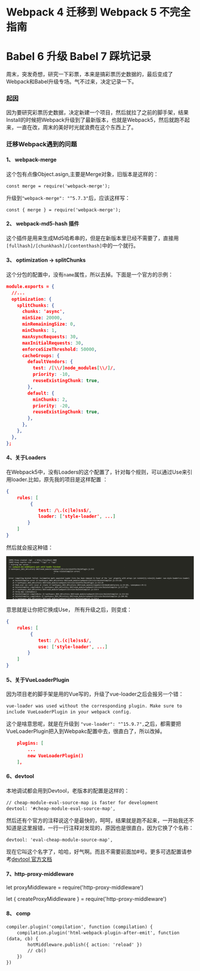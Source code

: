 # Webpack 4 迁移到 Webpack 5 不完全指南
# Babel 6 升级 Babel 7 踩坑记录

周末，突发奇想，研究一下彩票，本来是搞彩票历史数据的，最后变成了Webpack和Babel升级专场。气不过来，决定记录一下。

### 起因

因为要研究彩票历史数据，决定新建一个项目，然后就拉了之前的脚手架，结果Install的时候把Webpack升级到了最新版本，也就是Webpack5，然后就跑不起来，一直在改，周末的美好时光就浪费在这个东西上了。

### 迁移Webpack遇到的问题

#### 1、 webpack-merge

这个包有点像Object.asign,主要是Merge对象，旧版本是这样的：

    const merge = require('webpack-merge');

升级到`"webpack-merge": "^5.7.3"`后，应该这样写：

    const { merge } = require('webpack-merge');

#### 2、 webpack-md5-hash 插件

这个插件是用来生成Md5哈希串的，但是在新版本里已经不需要了，直接用 `[fullhash]/[chunkhash]/[contenthash]`中的一个就行。

#### 3、 optimization -> splitChunks

这个分包的配置中，没有`name`属性，所以去掉。下面是一个官方的示例：

```json
module.exports = {
  //...
  optimization: {
    splitChunks: {
      chunks: 'async',
      minSize: 20000,
      minRemainingSize: 0,
      minChunks: 1,
      maxAsyncRequests: 30,
      maxInitialRequests: 30,
      enforceSizeThreshold: 50000,
      cacheGroups: {
        defaultVendors: {
          test: /[\\/]node_modules[\\/]/,
          priority: -10,
          reuseExistingChunk: true,
        },
        default: {
          minChunks: 2,
          priority: -20,
          reuseExistingChunk: true,
        },
      },
    },
  },
};
```

#### 4、关于Loaders

在Webpack5中，没有Loaders的这个配置了，针对每个规则，可以通过Use来引用loader.比如，原先我的项目是这样配置 ：

```json
{
    rules: [
         {
            test: /\.(c|le)ss$/,
            loader: ['style-loader', ...]
        }
    ]
}

```
然后就会报这种错：

![use](./image/use.png)

意思就是让你把它换成Use， 所有升级之后，则变成：

```json
{
    rules: [
         {
            test: /\.(c|le)ss$/,
            use: ['style-loader', ...]
        }
    ]
}

```
#### 5、关于VueLoaderPlugin

因为项目老的脚手架是用的Vue写的，升级了vue-loader之后会报另一个错：

    vue-loader was used without the corresponding plugin. Make sure to include VueLoaderPlugin in your webpack config.

这个是啥意思呢，就是在升级到 `"vue-loader": "^15.9.7",`之后，都需要把VueLoaderPlugin把入到Webpakc配置中去，很直白了，所以改掉。

```json
    plugins: [
        ...
        new VueLoaderPlugin()
    ],
```

#### 6、devtool

本地调试都会用到Devtool，老版本的配置是这样的：

    // cheap-module-eval-source-map is faster for development
    devtool: '#cheap-module-eval-source-map',

然后还有个官方的注释说这个是最快的，呵呵，结果就是跑不起来，一开始我还不知道是这里报错，一行一行注释对发现的，原因也是很直白，因为它换了个名称：

    devtool: 'eval-cheap-module-source-map',

现在它叫这个名字了，哈哈，好气啊。而且不需要前面加#号。更多可选配置请参考[devtool 官方文档](https://webpack.docschina.org/configuration/devtool/#root)

#### 7、http-proxy-middleware

let proxyMiddleware = require('http-proxy-middleware')

let { createProxyMiddleware } = require('http-proxy-middleware')


#### 8、 comp

    compiler.plugin('compilation', function (compilation) {
        compilation.plugin('html-webpack-plugin-after-emit', function (data, cb) {
            hotMiddleware.publish({ action: 'reload' })
            // cb()
        })
    })